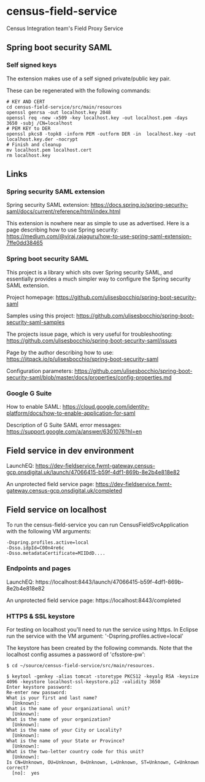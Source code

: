 # census-field-service
Census Integration team's Field Proxy Service


## Spring boot security SAML

### Self signed keys

The extension makes use of a self signed private/public key pair.

These can be regenerated with the following commands:

    # KEY AND CERT
    cd census-field-service/src/main/resources
    openssl genrsa -out localhost.key 2048
    openssl req -new -x509 -key localhost.key -out localhost.pem -days 3650 -subj /CN=localhost
    # PEM KEY to DER
    openssl pkcs8 -topk8 -inform PEM -outform DER -in  localhost.key -out  localhost.key.der -nocrypt
    # Finish and cleanup
    mv localhost.pem localhost.cert 
    rm localhost.key

## Links

### Spring security SAML extension

Spring security SAML extension: https://docs.spring.io/spring-security-saml/docs/current/reference/html/index.html

This extension is nowhere near as simple to use as advertised. Here is a page describing how to use Spring security: https://medium.com/@viraj.rajaguru/how-to-use-spring-saml-extension-7ffe0dd38465

### Spring boot security SAML

This project is a library which sits over Spring security SAML, and essentially provides a much simpler
way to configure the Spring security SAML extension.

Project homepage: https://github.com/ulisesbocchio/spring-boot-security-saml 

Samples using this project: https://github.com/ulisesbocchio/spring-boot-security-saml-samples

The projects issue page, which is very useful for troubleshooting: https://github.com/ulisesbocchio/spring-boot-security-saml/issues

Page by the author describing how to use: https://jitpack.io/p/ulisesbocchio/spring-boot-security-saml

Configuration parameters: https://github.com/ulisesbocchio/spring-boot-security-saml/blob/master/docs/properties/config-properties.md

### Google G Suite

How to enable SAML: https://cloud.google.com/identity-platform/docs/how-to-enable-application-for-saml

Description of G Suite SAML error messages: https://support.google.com/a/answer/6301076?hl=en


## Field service in dev environment

LaunchEQ: https://dev-fieldservice.fwmt-gateway.census-gcp.onsdigital.uk/launch/47066415-b59f-4df1-869b-8e2b4e818e82

An unprotected field service page: https://dev-fieldservice.fwmt-gateway.census-gcp.onsdigital.uk/completed

## Field service on localhost

To run the census-field-service you can run CensusFieldSvcApplication with the following VM arguments:

    -Dspring.profiles.active=local
    -Dsso.idpId=C00n4re6c 
    -Dsso.metadataCertificate=MIIDdD....

### Endpoints and pages

LaunchEQ: https://localhost:8443/launch/47066415-b59f-4df1-869b-8e2b4e818e82

An unprotected field service page: https://localhost:8443/completed

### HTTPS & SSL keystore

For testing on localhost you'll need to run the service using https. In Eclipse run the service with the VM argument: '-Dspring.profiles.active=local' 

The keystore has been created by the following commands. Note that the localhost config assumes a password of 'cfsstore-pw':
  
    $ cd ~/source/census-field-service/src/main/resources.
    
    $ keytool -genkey -alias tomcat -storetype PKCS12 -keyalg RSA -keysize 4096 -keystore localhost-ssl-keystore.p12 -validity 3650
    Enter keystore password:  
    Re-enter new password: 
    What is your first and last name?
      [Unknown]:  
    What is the name of your organizational unit?
      [Unknown]:  
    What is the name of your organization?
      [Unknown]:  
    What is the name of your City or Locality?
      [Unknown]:  
    What is the name of your State or Province?
      [Unknown]:  
    What is the two-letter country code for this unit?
      [Unknown]:  
    Is CN=Unknown, OU=Unknown, O=Unknown, L=Unknown, ST=Unknown, C=Unknown correct?
      [no]:  yes
    
  
  